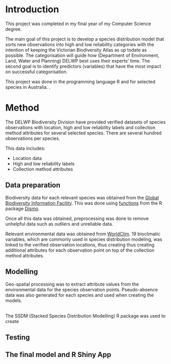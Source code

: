 <h1> Introduction </h1>

This project was completed in my final year of my Computer Science degree.

The main goal of this project is to develop a species distribution model that sorts new observations into high and low reliability categories with the intention of keeping the Victorian Biodiversity Atlas as up todate as possible. The categorisation will guide how (Department of Environment, Land, Water and Planning) DELWP best uses their experts’ time. The second goal is to identify predictors (variables) that have the most impact on successful categorisation.

This project was done in the programming language R and for selected species in Australia.
.

<h1> Method </h1>
The DELWP Biodiversity Division have provided verified datasets of species observations with location, high and low reliability labels and collection method attributes for several selected species. There are several hundred observations per species.<br>

This data includes: <ul>
	<li>Location data</li>
	<li>High and low reliability labels</li>
	<li>Collection method attributes</li>
</ul>

<h2> Data preparation </h2>
Biodiversity data for each relevant species was obtained from the <a href="https://www.gbif.org">Global Biodiversity Information Facility</a>. 
This was done using <a href="https://cran.r-project.org/web/packages/dismo/dismo.pdf">functions</a> from the R package <a href="https://www.rdocumentation.org/packages/dismo/versions/0.7-6/topics/gbif">Dismo</a>.

Once all this data was obtained, preprocessing was done to remove unhelpful data such as outliers and unreliable data.

Relevant environmental data was obtained from <a href="https://www.worldclim.org/data/bioclim.html">WorldClim</a>. 19 bioclimatic variables, which are commonly used in species distribution modeling, was linked to the verified observation locations, thus creating thus creating additional attributes for each observation point on top of the collection method attributes.

<h2> Modelling </h2>
Geo-spatial processing was to extract attribute values from the environmental data for the species observation points.
Pseudo-absence data was also generated for each species and used when creating the models. <br> <br>

The SSDM (Stacked Species Distribution Modelling) R package was used to create 


<h2> Testing </h2>


<h2> The final model and R Shiny App <h2>






